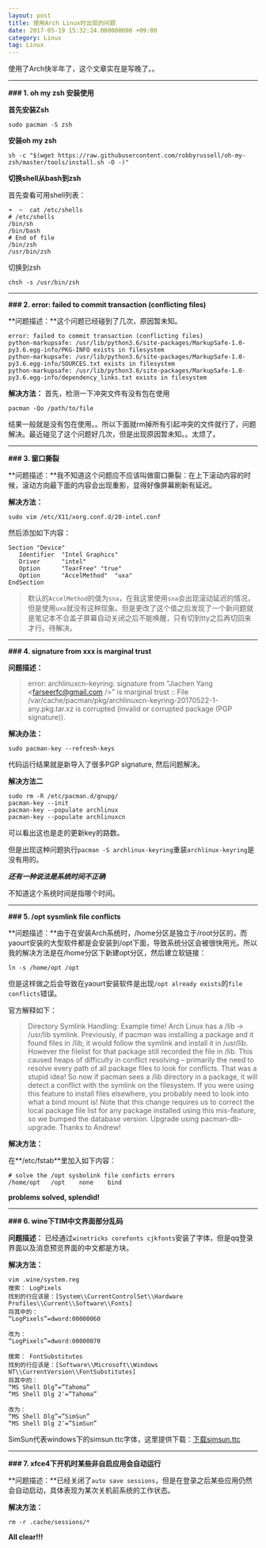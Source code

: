 ```yaml
---
layout: post
title: 使用Arch Linux时出现的问题
date: 2017-05-19 15:32:24.000000000 +09:00
category: Linux
tag: Linux 
---
```


使用了Arch快半年了，这个文章实在是写晚了。。

---

**### 1. oh my zsh 安装使用**

**首先安装Zsh**

``` shell
sudo pacman -S zsh
```

**安装oh my zsh**

```
sh -c "$(wget https://raw.githubusercontent.com/robbyrussell/oh-my-zsh/master/tools/install.sh -O -)"
```

**切换shell从bash到zsh**

首先查看可用shell列表：

``` shell
➜  ~  cat /etc/shells
# /etc/shells
/bin/sh
/bin/bash
# End of file
/bin/zsh
/usr/bin/zsh
```

切换到zsh

``` shell
chsh -s /usr/bin/zsh
```

---

**### 2. error: failed to commit transaction (conflicting files)**

**问题描述：**这个问题已经碰到了几次，原因暂未知。

``` shell
error: failed to commit transaction (conflicting files)
python-markupsafe: /usr/lib/python3.6/site-packages/MarkupSafe-1.0-py3.6.egg-info/PKG-INFO exists in filesystem
python-markupsafe: /usr/lib/python3.6/site-packages/MarkupSafe-1.0-py3.6.egg-info/SOURCES.txt exists in filesystem
python-markupsafe: /usr/lib/python3.6/site-packages/MarkupSafe-1.0-py3.6.egg-info/dependency_links.txt exists in filesystem
```
**解决方法：**
首先，检测一下冲突文件有没有包在使用
```
pacman -Qo /path/to/file
```
结果一般就是没有包在使用。。所以下面就rm掉所有引起冲突的文件就行了，问题解决。最近碰见了这个问题好几次，但是出现原因暂未知。。太烦了。

---

**### 3. 窗口撕裂**

**问题描述：**我不知道这个问题应不应该叫做窗口撕裂：在上下滚动内容的时候，滚动方向最下面的内容会出现重影，显得好像屏幕刷新有延迟。

**解决方法：**

```shell
sudo vim /etc/X11/xorg.conf.d/20-intel.conf
```

然后添加如下内容：

```
Section "Device"
   Identifier  "Intel Graphics"
   Driver      "intel"
   Option      "TearFree" "true"
   Option      "AccelMethod"  "uxa"
EndSection
```

> 默认的`AccelMethod`的值为`sna`，在我这里使用`sna`会出现滚动延迟的情况，但是使用`uxa`就没有这种现象。但是更改了这个值之后发现了一个新问题就是笔记本不合盖子屏幕自动关闭之后不能唤醒，只有切到tty之后再切回来才行。待解决。

---

**### 4. signature from xxx is marginal trust**

**问题描述：**

> error: archlinuxcn-keyring: signature from "Jiachen Yang \<farseerfc@gmail.com />" is marginal trust
> :: File /var/cache/pacman/pkg/archlinuxcn-keyring-20170522-1-any.pkg.tar.xz is corrupted (invalid or corrupted package (PGP signature)).

**解决办法：**

`sudo pacman-key --refresh-keys`

代码运行结果就是新导入了很多PGP signature, 然后问题解决。

**解决方法二**

```shell
sudo rm -R /etc/pacman.d/gnupg/
pacman-key --init
pacman-key --populate archlinux
pacman-key --populate archlinuxcn
```
可以看出这也是走的更新key的路数。

但是出现这种问题执行`pacman -S archlinux-keyring`重装`archlinux-keyring`是没有用的。

***还有一种说法是系统时间不正确***

不知道这个系统时间是指哪个时间。

* * * * * 

**### 5. /opt sysmlink file conflicts** 

**问题描述：**由于在安装Arch系统时，/home分区是独立于/root分区的，而yaourt安装的大型软件都是会安装到/opt下面，导致系统分区会被很快用光。所以我的解决方法是在/home分区下新建opt分区，然后建立软链接：

`ln -s /home/opt /opt`

但是这样做之后会导致在yaourt安装软件是出现`/opt already exists`的`file conflicts`错误。

官方解释如下：

> Directory Symlink Handling: Example time! Arch Linux has a /lib -> /usr/lib symlink. Previously, if pacman was installing a package and it found files in /lib, it would follow the symlink and install it in /usr/lib. However the filelist for that package still recorded the file in /lib. This caused heaps of difficulty in conflict resolving – primarily the need to resolve every path of all package files to look for conflicts. That was a stupid idea! So now if pacman sees a /lib directory in a package, it will detect a conflict with the symlink on the filesystem. If you were using this feature to install files elsewhere, you probably need to look into what a bind mount is! Note that this change requires us to correct the local package file list for any package installed using this mis-feature, so we bumped the database version. Upgrade using pacman-db-upgrade. Thanks to Andrew! 

**解决方法：**

在**/etc/fstab**里加入如下内容：

```shell
# solve the /opt sysbolink file conficts errors
/home/opt	/opt	none	bind
```
**problems solved, splendid!**
 
* * * * *

**### 6. wine下TIM中文界面部分乱码**

**问题描述：** 已经通过`winetricks corefonts cjkfonts`安装了字体，但是qq登录界面以及消息预览界面的中文都是方块。

**解决方法：**

```
vim .wine/system.reg
搜索： LogPixels
找到的行应该是：[System\\CurrentControlSet\\Hardware Profiles\\Current\\Software\\Fonts]
将其中的：
“LogPixels”=dword:00000060

改为：
“LogPixels”=dword:00000070

搜索： FontSubstitutes
找到的行应该是：[Software\\Microsoft\\Windows NT\\CurrentVersion\\FontSubstitutes]
将其中的：
“MS Shell Dlg”=”Tahoma”
“MS Shell Dlg 2″=”Tahoma”

改为：
“MS Shell Dlg”=”SimSun”
“MS Shell Dlg 2″=”SimSun”
```

SimSun代表windows下的simsun.ttc字体，这里提供下载：[下载simsun.ttc](https://www.dropbox.com/s/78jt6smdorzqzpv/simsun.ttc?dl=0)

* * * * * 

**### 7. xfce4下开机时某些非自启应用会自动运行**

**问题描述：**已经关闭了`auto save sessions`，但是在登录之后某些应用仍然会自动启动，具体表现为某次关机前系统的工作状态。

**解决方法：**

```
rm -r .cache/sessions/*
```
**All clear!!!**

